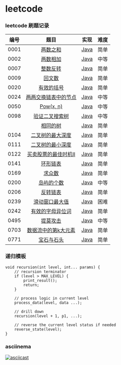 # leetcode

### leetcode 刷题记录

| 编号 |                             题目                             |            实现             | 难度 |
| :--: | :----------------------------------------------------------: | :-------------------------: | :--: |
| 0001 |    [两数之和](https://leetcode-cn.com/problems/two-sum/)     | [Java](src/t0001/Main.java) | 简单 |
| 0002 | [两数相加](https://leetcode-cn.com/problems/add-two-numbers/) | [Java](src/t0002/Main.java) | 中等 |
| 0007 | [整数反转](https://leetcode-cn.com/problems/reverse-integer/) | [Java](src/t0007/Main.java) | 简单 |
| 0009 | [回文数](https://leetcode-cn.com/problems/palindrome-number/) | [Java](src/t0009/Main.java) | 简单 |
| 0020 | [有效的括号](https://leetcode-cn.com/problems/valid-parentheses/) | [Java](src/t0020/Main.java) | 简单 |
| 0024 | [两两交换链表中的节点](https://leetcode-cn.com/problems/swap-nodes-in-pairs/) | [Java](src/t0024/Main.java) | 中等 |
| 0050 |    [Pow(x, n)](https://leetcode-cn.com/problems/powx-n/)     | [Java](src/t0050/Main.java) | 中等 |
| 0098 | [验证二叉搜索树](https://leetcode-cn.com/problems/validate-binary-search-tree/) | [Java](src/t0098/Main.java) | 中等 |
|      |   [相同的树](https://leetcode-cn.com/problems/same-tree/)    | [Java](src/t0100/Main.java) | 简单 |
| 0104 | [二叉树的最大深度](https://leetcode-cn.com/problems/maximum-depth-of-binary-tree/) | [Java](src/t0104/Main.java) | 简单 |
| 0111 | [二叉树的最小深度](https://leetcode-cn.com/problems/minimum-depth-of-binary-tree/) | [Java](src/t0111/Main.java) | 简单 |
| 0122 | [买卖股票的最佳时机II](https://leetcode-cn.com/problems/best-time-to-buy-and-sell-stock-ii/) | [Java](src/t0122/Main.java) | 简单 |
| 0141 | [环形链表](https://leetcode-cn.com/problems/linked-list-cycle/) | [Java](src/t0141/Main.java) | 简单 |
| 0169 | [求众数](https://leetcode-cn.com/problems/majority-element/) | [Java](src/t0169/Main.java) | 简单 |
| 0200 | [岛屿的个数](https://leetcode-cn.com/problems/number-of-islands/) | [Java](src/t0200/Main.java) | 中等 |
| 0206 | [反转链表](https://leetcode-cn.com/problems/reverse-linked-list/) | [Java](src/t0206/Main.java) | 简单 |
| 0239 | [滑动窗口最大值](https://leetcode-cn.com/problems/sliding-window-maximum/) | [Java](src/t0239/Main.java) | 困难 |
| 0242 | [有效的字母异位词](https://leetcode-cn.com/problems/valid-anagram/) | [Java](src/t0242/Main.java) | 简单 |
| 0495 | [提莫攻击](https://leetcode-cn.com/problems/teemo-attacking) | [Java](src/t0495/Main.java) | 中等 |
| 0703 | [数据流中的第k大元素](https://leetcode-cn.com/problems/kth-largest-element-in-a-stream/) | [Java](src/t0703/Main.java) | 简单 |
| 0771 | [宝石与石头](https://leetcode-cn.com/problems/jewels-and-stones/) | [Java](src/t0771/Main.java) | 简单 |

### 递归模板

```Text
void recursion(int level, int... params) {
    // recursion terminator
    if (level > MAX_LEVEL) {
        print_result();
    	return;
    }
    
    // process logic in current level
    process_data(level, data ...);
    
    // drill down
    recursion(level + 1, p1, ...);
    
    // reverse the current level status if needed
    reverse_state(level);
}
```

### asciinema

[![asciicast](https://asciinema.org/a/Sq7D2TDIFHvFY2mcHDY9qSVwz.svg)](https://asciinema.org/a/Sq7D2TDIFHvFY2mcHDY9qSVwz)